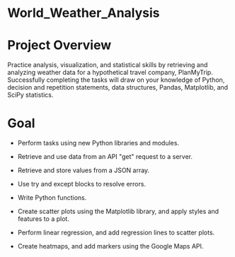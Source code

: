 # World_Weather_Analysis

# Project Overview

Practice analysis, visualization, and statistical skills by retrieving and analyzing weather data for a hypothetical travel company, PlanMyTrip. Successfully completing the tasks will draw on your knowledge of Python, decision and repetition statements, data structures, Pandas, Matplotlib, and SciPy statistics.

# Goal

- Perform tasks using new Python libraries and modules.

- Retrieve and use data from an API "get" request to a server.

- Retrieve and store values from a JSON array.

- Use try and except blocks to resolve errors.

- Write Python functions.

- Create scatter plots using the Matplotlib library, and apply styles and features to a plot.

- Perform linear regression, and add regression lines to scatter plots.

- Create heatmaps, and add markers using the Google Maps API.
